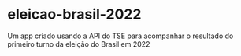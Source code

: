 # eleicao-brasil-2022

Um app criado usando a API do TSE para acompanhar o resultado do primeiro turno da eleição do Brasil em 2022
